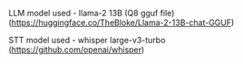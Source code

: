 LLM model used - llama-2 13B (Q8 gguf file) (https://huggingface.co/TheBloke/Llama-2-13B-chat-GGUF)

STT model used - whisper large-v3-turbo (https://github.com/openai/whisper)
